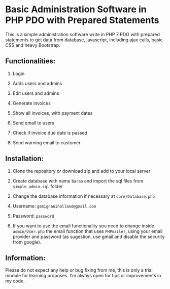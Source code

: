 # Basic Administration Software in PHP PDO with Prepared Statements

This is a simple administration software write in PHP 7 PDO with prepared statements to get data from database, javascript, including ajax calls, basic CSS and heavy Bootstrap.

## Functionalities:

1. Login

2. Adds users and admins

3. Edit users and admins

4. Generate invoices

5. Show all invoices, with payment dates

6. Send email to users

7. Check if invoice due date is passed

8. Send warning email to customer

## Installation:

1. Clone the repository or download zip and add to your local server

2. Create database with name `barao` and import the sql files from `simple_admin.sql` folder

3. Change the database information if necessary at `core/Database.php`

4. Username: `gemignaniholland@gmail.com`

5. Password: `password`

6. If you want to use the email functionality you need to change inside `admin/User.php` the email function that uses `PHPmailer`, using your email provider and password (as sugestion, use gmail and disable the security from google).

## Information:

Please do not expect any help or bug fixing from me, this is only a trial module for learning proposes. I'm always open for tips or improvements in my code.